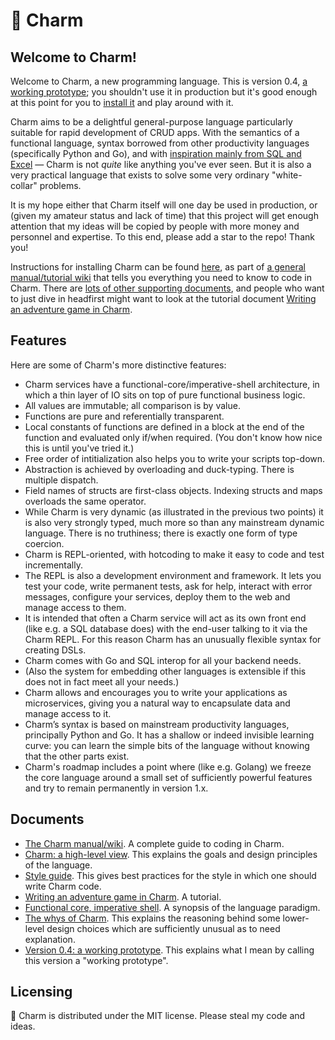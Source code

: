 # 🧿 Charm

## Welcome to Charm!

Welcome to Charm, a new programming language. This is version 0.4, [a working prototype](https://github.com/tim-hardcastle/Charm/blob/main/docs/working-prototype.md); you shouldn't use it in production but it's good enough at this point for you to [install it](https://github.com/tim-hardcastle/Charm/wiki/Installing-and-using-Charm) and play around with it.

Charm aims to be a delightful general-purpose language particularly suitable for rapid development of CRUD apps. With the semantics of a functional language, syntax borrowed from other productivity languages (specifically Python and Go), and with [inspiration mainly from SQL and Excel](https://github.com/tim-hardcastle/Charm/blob/main/docs/charm-a-high-level-view.md) — Charm is not *quite* like anything you've ever seen. But it is also a very practical language that exists to solve some very ordinary "white-collar" problems.

It is my hope either that Charm itself will one day be used in production, or (given my amateur status and lack of time) that this project will get enough attention that my ideas will be copied by people with more money and personnel and expertise. To this end, please add a star to the repo! Thank you!

Instructions for installing Charm can be found [here](https://github.com/tim-hardcastle/Charm/wiki/Installing-and-using-Charm), as part of [a general manual/tutorial wiki](https://github.com/tim-hardcastle/Charm/wiki) that tells you everything you need to know to code in Charm. There are [lots of other supporting documents](https://github.com/tim-hardcastle/Charm/tree/main/docs), and people who want to just dive in headfirst might want to look at the tutorial document [Writing an adventure game in Charm](https://github.com/tim-hardcastle/Charm/blob/main/docs/writing-an-adventure-game-in-charm.md).

## Features

Here are some of Charm's more distinctive features:

* Charm services have a functional-core/imperative-shell architecture, in which a thin layer of IO sits on top of pure functional business logic.
* All values are immutable; all comparison is by value.
* Functions are pure and referentially transparent.
* Local constants of functions are defined in a block at the end of the function and evaluated only if/when required. (You don't know how nice this is until you've tried it.)
* Free order of intitialization also helps you to write your scripts top-down.
* Abstraction is achieved by overloading and duck-typing. There is multiple dispatch.
* Field names of structs are first-class objects. Indexing structs and maps overloads the same operator.
* While Charm is very dynamic (as illustrated in the previous two points) it is also very strongly typed, much more so than any mainstream dynamic language. There is no truthiness; there is exactly one form of type coercion.
* Charm is REPL-oriented, with hotcoding to make it easy to code and test incrementally.
* The REPL is also a development environment and framework. It lets you test your code, write permanent tests, ask for help, interact with error messages, configure your services, deploy them to the web and manage access to them.
* It is intended that often a Charm service will act as its own front end (like e.g. a SQL database does) with the end-user talking to it via the Charm REPL. For this reason Charm has an unusually flexible syntax for creating DSLs.
* Charm comes with Go and SQL interop for all your backend needs.
* (Also the system for embedding other languages is extensible if this does not in fact meet all your needs.)
* Charm allows and encourages you to write your applications as microservices, giving you a natural way to encapsulate data and manage access to it.
* Charm’s syntax is based on mainstream productivity languages, principally Python and Go. It has a shallow or indeed invisible learning curve: you can learn the simple bits of the language without knowing that the other parts exist.
* Charm's roadmap includes a point where (like e.g. Golang) we freeze the core language around a small set of sufficiently powerful features and try to remain permanently in version 1.x.

## Documents

* [The Charm manual/wiki](https://github.com/tim-hardcastle/Charm/wiki). A complete guide to coding in Charm.
* [Charm: a high-level view](https://github.com/tim-hardcastle/Charm/blob/main/docs/charm-a-high-level-view.md). This explains the goals and design principles of the language.
* [Style guide](https://github.com/tim-hardcastle/Charm/blob/main/docs/style-guide.md). This gives best practices for the style in which one should write Charm code.
* [Writing an adventure game in Charm](https://github.com/tim-hardcastle/Charm/blob/main/docs/writing-an-adventure-game-in-charm.md). A tutorial.
* [Functional core, imperative shell](https://github.com/tim-hardcastle/Charm/blob/main/docs/functional-core-imperative-shell.md). A synopsis of the language paradigm.
* [The whys of Charm](https://github.com/tim-hardcastle/Charm/blob/main/docs/the-whys-of-charm.md). This explains the reasoning behind some lower-level design choices which are sufficiently unusual as to need explanation.
* [Version 0.4: a working prototype](https://github.com/tim-hardcastle/Charm/blob/main/docs/working-prototype.md). This explains what I mean by calling this version a "working prototype".

## Licensing

🧿 Charm is distributed under the MIT license. Please steal my code and ideas.
